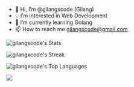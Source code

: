 - 👋 Hi, I’m @gilangxcode (Gilang)
- 💡 I’m interested in Web Development 
- 🏅 I’m currently learning Golang
- 📫 How to reach me gilangxcode@gmail.com



![gilangxcode's Stats](https://github-readme-stats.vercel.app/api?username=gilangxcode&theme=tokyonight&show_icons=true&hide_border=false&count_private=true)

![gilangxcode's Streak](https://github-readme-streak-stats.herokuapp.com/?user=gilangxcode&theme=tokyonight&hide_border=false)

![gilangxcode's Top Languages](https://github-readme-stats.vercel.app/api/top-langs/?username=gilangxcode&theme=tokyonight&show_icons=true&hide_border=false&layout=compact)

<img src="https://img.shields.io/badge/Go-00ADD8?style=for-the-badge&logo=go&logoColor=white" align="center" />
